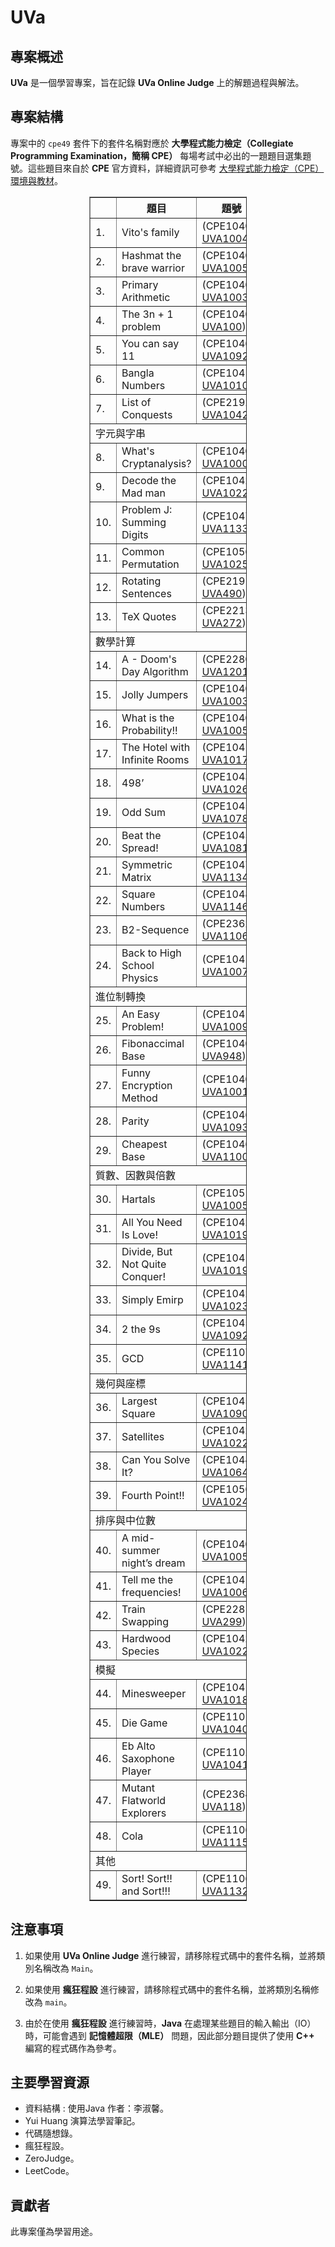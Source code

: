 # UVa

## 專案概述

**UVa** 是一個學習專案，旨在記錄 **UVa Online Judge** 上的解題過程與解法。

## 專案結構

專案中的 `cpe49` 套件下的套件名稱對應於 **大學程式能力檢定（Collegiate Programming Examination，簡稱 CPE）** 每場考試中必出的一題題目選集題號。這些題目來自於 **CPE** 官方資料，詳細資訊可參考 [大學程式能力檢定（CPE）環境與教材](https://cpe.cse.nsysu.edu.tw/environment.php)。

<div style="width: 50%; margin: 0 auto;">
    <table border="1">
			<tbody><tr><th></th><th>題目</th><th>題號</th>
			</tr><tr>
				<td>1.</td><td>Vito's family</td>
				<td>(CPE10406, <a href="http://uva.onlinejudge.org/index.php?option=com_onlinejudge&amp;Itemid=8&amp;category=12&amp;page=show_problem&amp;problem=982">UVA10041</a>)</td>
			</tr>
			<tr>
				<td>2.</td><td>Hashmat the brave warrior</td>
				<td>(CPE10407, <a href="http://uva.onlinejudge.org/index.php?option=com_onlinejudge&amp;Itemid=8&amp;category=12&amp;page=show_problem&amp;problem=996">UVA10055</a>)</td>
			</tr>
			<tr>
				<td>3.</td><td>Primary Arithmetic</td>
				<td>(CPE10404, <a href="http://uva.onlinejudge.org/index.php?option=com_onlinejudge&amp;Itemid=8&amp;category=12&amp;page=show_problem&amp;problem=976">UVA10035</a>)</td>
			</tr>
			<tr>
				<td>4.</td><td>The 3n + 1 problem</td>
				<td>(CPE10400, <a href="http://uva.onlinejudge.org/index.php?option=com_onlinejudge&amp;Itemid=8&amp;category=3&amp;page=show_problem&amp;problem=36">UVA100</a>)</td>
			</tr>
			<tr>
				<td>5.</td><td>You can say 11</td>
				<td>(CPE10460, <a href="http://uva.onlinejudge.org/index.php?option=com_onlinejudge&amp;Itemid=8&amp;category=21&amp;page=show_problem&amp;problem=1870">UVA10929</a>)</td>
			</tr>
			<tr>
				<td>6.</td><td>Bangla Numbers</td>
				<td>(CPE10414, <a href="http://uva.onlinejudge.org/index.php?option=com_onlinejudge&amp;Itemid=8&amp;category=13&amp;page=show_problem&amp;problem=1042">UVA10101</a>)</td>
			</tr>
			<tr>
				<td>7.</td><td>List of Conquests</td>
				<td>(CPE21924, <a href="http://uva.onlinejudge.org/index.php?option=com_onlinejudge&amp;Itemid=8&amp;category=16&amp;page=show_problem&amp;problem=1361">UVA10420</a>)</td>
			</tr>
			<tr><td class="separate" colspan="3">字元與字串</td></tr>
			<tr>
				<td>8.</td><td>What's Cryptanalysis?</td>
				<td>(CPE10402, <a href="http://uva.onlinejudge.org/index.php?option=com_onlinejudge&amp;Itemid=8&amp;category=12&amp;page=show_problem&amp;problem=949">UVA10008</a>)</td>
			</tr>
			<tr>
				<td>9.</td><td>Decode the Mad man</td>
				<td>(CPE10425, <a href="http://uva.onlinejudge.org/index.php?option=com_onlinejudge&amp;Itemid=8&amp;category=14&amp;page=show_problem&amp;problem=1163">UVA10222</a>)</td>
			</tr>
			<tr>
				<td>10.</td><td>Problem J: Summing Digits</td>
				<td>(CPE10473, <a href="http://uva.onlinejudge.org/index.php?option=com_onlinejudge&amp;Itemid=8&amp;category=25&amp;page=show_problem&amp;problem=2307">UVA11332</a>)</td>
			</tr>
			<tr>
				<td>11.</td><td>Common Permutation</td>
				<td>(CPE10567, <a href="http://uva.onlinejudge.org/index.php?option=com_onlinejudge&amp;Itemid=8&amp;page=show_problem&amp;problem=1193">UVA10252</a>)</td>
			</tr>
			<tr>
				<td>12.</td><td>Rotating Sentences</td>
				<td>(CPE21914, <a href="http://uva.onlinejudge.org/index.php?option=com_onlinejudge&amp;Itemid=8&amp;category=6&amp;page=show_problem&amp;problem=431">UVA490</a>)</td>
			</tr>
			<tr>
				<td>13.</td><td>TeX Quotes</td>
				<td>(CPE22131, <a href="http://uva.onlinejudge.org/index.php?option=com_onlinejudge&amp;Itemid=8&amp;category=4&amp;page=show_problem&amp;problem=208">UVA272</a>)</td>
			</tr>
			<tr><td class="separate" colspan="3">數學計算</td></tr>
			<tr>
				<td>14.</td><td>A - Doom's Day Algorithm</td>
				<td>(CPE22801, <a href="http://uva.onlinejudge.org/index.php?option=com_onlinejudge&amp;Itemid=8&amp;category=242&amp;page=show_problem&amp;problem=3170">UVA12019</a>)</td>
			</tr>
			<tr>
				<td>15.</td><td>Jolly Jumpers</td>
				<td>(CPE10405, <a href="http://uva.onlinejudge.org/index.php?option=com_onlinejudge&amp;Itemid=8&amp;category=12&amp;page=show_problem&amp;problem=979">UVA10038</a>)</td>
			</tr>
			<tr>
				<td>16.</td><td>What is the Probability!!</td>
				<td>(CPE10408, <a href="http://uva.onlinejudge.org/index.php?option=com_onlinejudge&amp;Itemid=8&amp;category=12&amp;page=show_problem&amp;problem=997">UVA10056</a>)</td>
			</tr>
			<tr>
				<td>17.</td><td>The Hotel with Infinite Rooms</td>
				<td>(CPE10417, <a href="http://uva.onlinejudge.org/index.php?option=com_onlinejudge&amp;Itemid=8&amp;category=13&amp;page=show_problem&amp;problem=1111">UVA10170</a>)</td>
			</tr>
			<tr>
				<td>18.</td><td>498’</td>
				<td>(CPE10431, <a href="http://uva.onlinejudge.org/index.php?option=com_onlinejudge&amp;Itemid=8&amp;category=14&amp;page=show_problem&amp;problem=1209">UVA10268</a>)</td>
			</tr>
			<tr>
				<td>19.</td><td>Odd Sum</td>
				<td>(CPE10453, <a href="http://uva.onlinejudge.org/index.php?option=com_onlinejudge&amp;Itemid=8&amp;category=19&amp;page=show_problem&amp;problem=1724">UVA10783</a>)</td>
			</tr>
			<tr>
				<td>20.</td><td>Beat the Spread!</td>
				<td>(CPE10454, <a href="http://uva.onlinejudge.org/index.php?option=com_onlinejudge&amp;Itemid=8&amp;category=24&amp;page=show_problem&amp;problem=1753">UVA10812</a>)</td>
			</tr>
			<tr>
				<td>21.</td><td>Symmetric Matrix</td>
				<td>(CPE10478, <a href="http://uva.onlinejudge.org/index.php?option=com_onlinejudge&amp;Itemid=8&amp;category=24&amp;page=show_problem&amp;problem=2324">UVA11349</a>)</td>
			</tr>
			<tr>
				<td>22.</td><td>Square Numbers</td>
				<td>(CPE10480, <a href="http://uva.onlinejudge.org/index.php?option=com_onlinejudge&amp;Itemid=8&amp;category=24&amp;page=show_problem&amp;problem=2456">UVA11461</a>)</td>
			</tr>
			<tr>
				<td>23.</td><td>B2-Sequence</td>
				<td>(CPE23621, <a href="http://uva.onlinejudge.org/index.php?option=com_onlinejudge&amp;Itemid=8&amp;category=24&amp;page=show_problem&amp;problem=2004">UVA11063</a>)</td>
			</tr>
			<tr>
				<td>24.</td><td>Back to High School Physics</td>
				<td>(CPE10411, <a href="http://uva.onlinejudge.org/index.php?option=com_onlinejudge&amp;Itemid=8&amp;category=24&amp;page=show_problem&amp;problem=1012">UVA10071</a>)</td>
			</tr>
			<tr><td class="separate" colspan="3">進位制轉換</td></tr>
			<tr>
				<td>25.</td><td>An Easy Problem!</td>
				<td>(CPE10413, <a href="http://uva.onlinejudge.org/index.php?option=com_onlinejudge&amp;Itemid=8&amp;category=24&amp;page=show_problem&amp;problem=1034">UVA10093</a>)</td>
			</tr>
			<tr>
				<td>26.</td><td>Fibonaccimal Base</td>
				<td>(CPE10401, <a href="http://uva.onlinejudge.org/index.php?option=com_onlinejudge&amp;Itemid=8&amp;category=24&amp;page=show_problem&amp;problem=889">UVA948</a>)</td>
			</tr>
			<tr>
				<td>27.</td><td>Funny Encryption Method</td>
				<td>(CPE10403, <a href="http://uva.onlinejudge.org/index.php?option=com_onlinejudge&amp;Itemid=8&amp;category=24&amp;page=show_problem&amp;problem=960">UVA10019</a>)</td>
			</tr>
			<tr>
				<td>28.</td><td>Parity</td>
				<td>(CPE10461, <a href="http://uva.onlinejudge.org/index.php?option=com_onlinejudge&amp;Itemid=8&amp;category=24&amp;page=show_problem&amp;problem=1872">UVA10931</a>)</td>
			</tr>
			<tr>
				<td>29.</td><td>Cheapest Base</td>
				<td>(CPE10466, <a href="http://uva.onlinejudge.org/index.php?option=com_onlinejudge&amp;Itemid=8&amp;category=24&amp;page=show_problem&amp;problem=1946">UVA11005</a>)</td>
			</tr>
			<tr><td class="separate" colspan="3">質數、因數與倍數</td></tr>
			<tr>
				<td>30.</td><td>Hartals</td>
				<td>(CPE10517, <a href="http://uva.onlinejudge.org/index.php?option=com_onlinejudge&amp;Itemid=8&amp;category=24&amp;page=show_problem&amp;problem=991">UVA10050</a>)</td>
			</tr>
			<tr>
				<td>31.</td><td>All You Need Is Love!</td>
				<td>(CPE10421, <a href="http://uva.onlinejudge.org/index.php?option=com_onlinejudge&amp;Itemid=8&amp;category=24&amp;page=show_problem&amp;problem=1134">UVA10193</a>)</td>
			</tr>
			<tr>
				<td>32.</td><td>Divide, But Not Quite Conquer!</td>
				<td>(CPE10419, <a href="http://uva.onlinejudge.org/index.php?option=com_onlinejudge&amp;Itemid=8&amp;category=24&amp;page=show_problem&amp;problem=1131">UVA10190</a>)</td>
			</tr>
			<tr>
				<td>33.</td><td>Simply Emirp</td>
				<td>(CPE10428, <a href="http://uva.onlinejudge.org/index.php?option=com_onlinejudge&amp;Itemid=8&amp;category=24&amp;page=show_problem&amp;problem=1176">UVA10235</a>)</td>
			</tr>
			<tr>
				<td>34.</td><td>2 the 9s</td>
				<td>(CPE10458, <a href="http://uva.onlinejudge.org/index.php?option=com_onlinejudge&amp;Itemid=8&amp;category=24&amp;page=show_problem&amp;problem=1863">UVA10922</a>)</td>
			</tr>
			<tr>
				<td>35.</td><td>GCD</td>
				<td>(CPE11076, <a href="http://uva.onlinejudge.org/index.php?option=com_onlinejudge&amp;Itemid=8&amp;category=24&amp;page=show_problem&amp;problem=2412">UVA11417</a>)</td>
			</tr>
			<tr><td class="separate" colspan="3">幾何與座標</td></tr>
			<tr>
				<td>36.</td><td>Largest Square</td>
				<td>(CPE10456, <a href="http://uva.onlinejudge.org/index.php?option=com_onlinejudge&amp;Itemid=8&amp;category=24&amp;page=show_problem&amp;problem=1849">UVA10908</a>)</td>
			</tr>
			<tr>
				<td>37.</td><td>Satellites</td>
				<td>(CPE10424, <a href="http://uva.onlinejudge.org/index.php?option=com_onlinejudge&amp;Itemid=8&amp;category=24&amp;page=show_problem&amp;problem=1162">UVA10221</a>)</td>
			</tr>
			<tr>
				<td>38.</td><td>Can You Solve It?</td>
				<td>(CPE10447, <a href="http://uva.onlinejudge.org/index.php?option=com_onlinejudge&amp;Itemid=8&amp;category=24&amp;page=show_problem&amp;problem=1583">UVA10642</a>)</td>
			</tr>
			<tr>
				<td>39.</td><td>Fourth Point!!</td>
				<td>(CPE10566, <a href="http://uva.onlinejudge.org/index.php?option=com_onlinejudge&amp;Itemid=8&amp;category=24&amp;page=show_problem&amp;problem=1183">UVA10242</a>)</td>
			</tr>
			<tr><td class="separate" colspan="3">排序與中位數</td></tr>
			<tr>
				<td>40.</td><td>A mid-summer night’s dream</td>
				<td>(CPE10409, <a href="http://uva.onlinejudge.org/index.php?option=com_onlinejudge&amp;Itemid=8&amp;category=24&amp;page=show_problem&amp;problem=998">UVA10057</a>)</td>
			</tr>
			<tr>
				<td>41.</td><td>Tell me the frequencies!</td>
				<td>(CPE10410, <a href="http://uva.onlinejudge.org/index.php?option=com_onlinejudge&amp;Itemid=8&amp;category=24&amp;page=show_problem&amp;problem=1003">UVA10062</a>)</td>
			</tr>
			<tr>
				<td>42.</td><td>Train Swapping</td>
				<td>(CPE22811, <a href="http://uva.onlinejudge.org/index.php?option=com_onlinejudge&amp;Itemid=8&amp;category=24&amp;page=show_problem&amp;problem=235">UVA299</a>)</td>
			</tr>
			<tr>
				<td>43.</td><td>Hardwood Species</td>
				<td>(CPE10426, <a href="http://uva.onlinejudge.org/index.php?option=com_onlinejudge&amp;Itemid=8&amp;category=24&amp;page=show_problem&amp;problem=1167">UVA10226</a>)</td>
			</tr>
			<tr><td class="separate" colspan="3">模擬</td></tr>
			<tr>
				<td>44.</td><td>Minesweeper</td>
				<td>(CPE10418, <a href="http://uva.onlinejudge.org/index.php?option=com_onlinejudge&amp;Itemid=8&amp;category=24&amp;page=show_problem&amp;problem=1130">UVA10189</a>)</td>
			</tr>
			<tr>
				<td>45.</td><td>Die Game</td>
				<td>(CPE11019, <a href="http://uva.onlinejudge.org/index.php?option=com_onlinejudge&amp;Itemid=8&amp;category=24&amp;page=show_problem&amp;problem=1350">UVA10409</a>)</td>
			</tr>
			<tr>
				<td>46.</td><td>Eb Alto Saxophone Player</td>
				<td>(CPE11020, <a href="http://uva.onlinejudge.org/index.php?option=com_onlinejudge&amp;Itemid=8&amp;category=24&amp;page=show_problem&amp;problem=1356">UVA10415</a>)</td>
			</tr>
			<tr>
				<td>47.</td><td>Mutant Flatworld Explorers</td>
				<td>(CPE23641, <a href="http://uva.onlinejudge.org/index.php?option=com_onlinejudge&amp;Itemid=8&amp;category=24&amp;page=show_problem&amp;problem=54">UVA118</a>)</td>
			</tr>
			<tr>
				<td>48.</td><td>Cola</td>
				<td>(CPE11067, <a href="http://uva.onlinejudge.org/index.php?option=com_onlinejudge&amp;Itemid=8&amp;category=24&amp;page=show_problem&amp;problem=2091">UVA11150</a>)</td>
			</tr>
			<tr><td class="separate" colspan="3">其他</td></tr>
			<tr>
				<td>49.</td><td>Sort! Sort!! and Sort!!!</td>
				<td>(CPE11069, <a href="https://uva.onlinejudge.org/index.php?option=onlinejudge&amp;page=show_problem&amp;problem=2296">UVA11321</a>)</td>
			</tr>
		</tbody>
    </table>
</div>

## 注意事項

1. 如果使用 **UVa Online Judge** 進行練習，請移除程式碼中的套件名稱，並將類別名稱改為 `Main`。

2. 如果使用 **瘋狂程設** 進行練習，請移除程式碼中的套件名稱，並將類別名稱修改為 `main`。

3. 由於在使用 **瘋狂程設** 進行練習時，**Java** 在處理某些題目的輸入輸出（IO）時，可能會遇到 **記憶體超限（MLE）** 問題，因此部分題目提供了使用 **C++** 編寫的程式碼作為參考。


## 主要學習資源

- 資料結構 : 使用Java 作者：李淑馨。
- Yui Huang 演算法學習筆記。
- 代碼隨想錄。
- 瘋狂程設。
- ZeroJudge。
- LeetCode。

## 貢獻者

此專案僅為學習用途。
